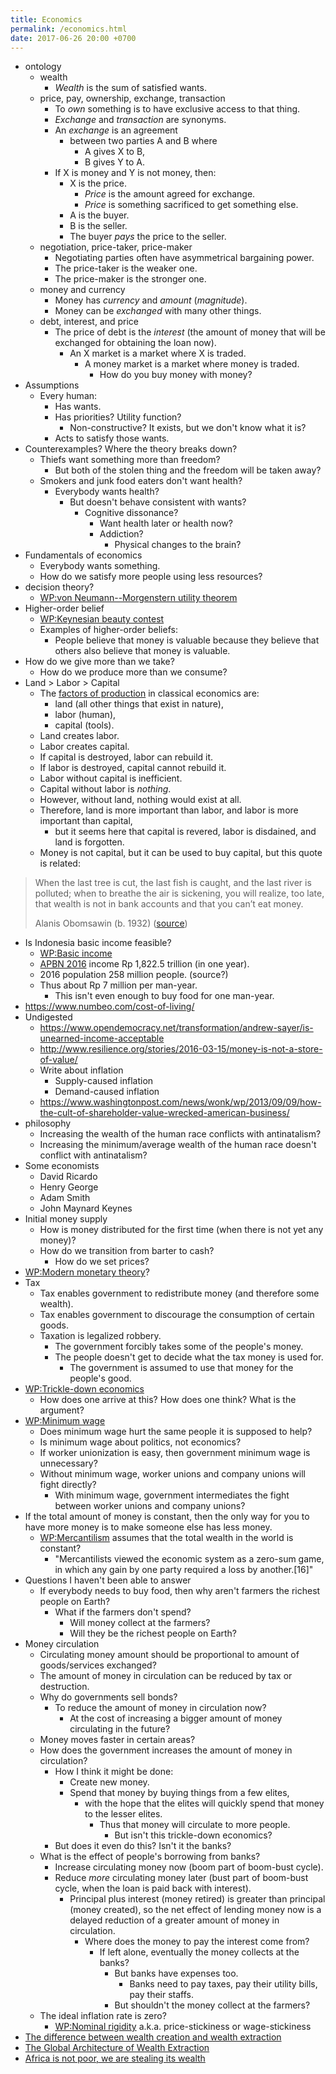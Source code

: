 ```yaml
---
title: Economics
permalink: /economics.html
date: 2017-06-26 20:00 +0700
---
```


- ontology
    - wealth
        - *Wealth* is the sum of satisfied wants.
    - price, pay, ownership, exchange, transaction
        - To *own* something is to have exclusive access to that thing.
        - *Exchange* and *transaction* are synonyms.
        - An *exchange* is an agreement
            - between two parties A and B where
                - A gives X to B,
                - B gives Y to A.
        - If X is money and Y is not money, then:
            - X is the price.
                - *Price* is the amount agreed for exchange.
                - *Price* is something sacrificed to get something else.
            - A is the buyer.
            - B is the seller.
            - The buyer *pays* the price to the seller.
    - negotiation, price-taker, price-maker
        - Negotiating parties often have asymmetrical bargaining power.
        - The price-taker is the weaker one.
        - The price-maker is the stronger one.
    - money and currency
        - Money has *currency* and *amount* (*magnitude*).
        - Money can be *exchanged* with many other things.
    - debt, interest, and price
        - The price of debt is the *interest*
        (the amount of money that will be exchanged for obtaining the loan now).
            - An X market is a market where X is traded.
                - A money market is a market where money is traded.
                    - How do you buy money with money?
- Assumptions
    - Every human:
        - Has wants.
        - Has priorities? Utility function?
            - Non-constructive? It exists, but we don't know what it is?
        - Acts to satisfy those wants.
- Counterexamples? Where the theory breaks down?
    - Thiefs want something more than freedom?
        - But both of the stolen thing and the freedom will be taken away?
    - Smokers and junk food eaters don't want health?
        - Everybody wants health?
            - But doesn't behave consistent with wants?
                - Cognitive dissonance?
                    - Want health later or health now?
                    - Addiction?
                        - Physical changes to the brain?
- Fundamentals of economics
    - Everybody wants something.
    - How do we satisfy more people using less resources?
- decision theory?
    - [WP:von Neumann--Morgenstern utility theorem](https://en.wikipedia.org/wiki/Von_Neumann%E2%80%93Morgenstern_utility_theorem)
- Higher-order belief
    - [WP:Keynesian beauty contest](https://en.wikipedia.org/wiki/Keynesian_beauty_contest)
    - Examples of higher-order beliefs:
        - People believe that money is valuable because they believe
        that others also believe that money is valuable.
- How do we give more than we take?
    - How do we produce more than we consume?
- Land > Labor > Capital
    - The [factors of production](https://en.wikipedia.org/wiki/Factors_of_production)
    in classical economics are:
        - land (all other things that exist in nature),
        - labor (human),
        - capital (tools).
    - Land creates labor.
    - Labor creates capital.
    - If capital is destroyed, labor can rebuild it.
    - If labor is destroyed, capital cannot rebuild it.
    - Labor without capital is inefficient.
    - Capital without labor is _nothing_.
    - However, without land, nothing would exist at all.
    - Therefore, land is more important than labor, and labor is more important than capital,
        - but it seems here that capital is revered, labor is disdained, and land is forgotten.
    - Money is not capital, but it can be used to buy capital, but this quote is related:
> When the last tree is cut, the last fish is caught, and the last river is polluted;
> when to breathe the air is sickening, you will realize, too late,
> that wealth is not in bank accounts and that you can’t eat money.
>
> Alanis Obomsawin (b. 1932) ([source](http://quoteinvestigator.com/2011/10/20/last-tree-cut/))
- Is Indonesia basic income feasible?
    - [WP:Basic income](https://en.wikipedia.org/wiki/Basic_income)
    - [APBN 2016](https://www.kemenkeu.go.id/apbn2016) income Rp 1,822.5 trillion (in one year).
    - 2016 population 258 million people. (source?)
    - Thus about Rp 7 million per man-year.
        - This isn't even enough to buy food for one man-year.
- https://www.numbeo.com/cost-of-living/
- Undigested
    - https://www.opendemocracy.net/transformation/andrew-sayer/is-unearned-income-acceptable
    - http://www.resilience.org/stories/2016-03-15/money-is-not-a-store-of-value/
    - Write about inflation
        - Supply-caused inflation
        - Demand-caused inflation
    - https://www.washingtonpost.com/news/wonk/wp/2013/09/09/how-the-cult-of-shareholder-value-wrecked-american-business/
- philosophy
    - Increasing the wealth of the human race conflicts with antinatalism?
    - Increasing the minimum/average wealth of the human race doesn't conflict with antinatalism?
- Some economists
    - David Ricardo
    - Henry George
    - Adam Smith
    - John Maynard Keynes
- Initial money supply
    - How is money distributed for the first time (when there is not yet any money)?
    - How do we transition from barter to cash?
        - How do we set prices?
- [WP:Modern monetary theory](https://en.wikipedia.org/wiki/Modern_Monetary_Theory)?
- Tax
    - Tax enables government to redistribute money (and therefore some wealth).
    - Tax enables government to discourage the consumption of certain goods.
    - Taxation is legalized robbery.
        - The government forcibly takes some of the people's money.
        - The people doesn't get to decide what the tax money is used for.
            - The government is assumed to use that money for the people's good.
- [WP:Trickle-down economics](https://en.wikipedia.org/wiki/Trickle-down_economics)
    - How does one arrive at this? How does one think? What is the argument?
- [WP:Minimum wage](https://en.wikipedia.org/wiki/Minimum_wage)
    - Does minimum wage hurt the same people it is supposed to help?
    - Is minimum wage about politics, not economics?
    - If worker unionization is easy, then government minimum wage is unnecessary?
    - Without minimum wage, worker unions and company unions will fight directly?
        - With minimum wage, government intermediates the fight between worker unions and company unions?
- If the total amount of money is constant,
then the only way for you to have more money
is to make someone else has less money.
    - [WP:Mercantilism](https://en.wikipedia.org/wiki/Mercantilism) assumes that the total wealth in the world is constant?
        - "Mercantilists viewed the economic system as a zero-sum game, in which any gain by one party required a loss by another.[16]"
- Questions I haven't been able to answer
    - If everybody needs to buy food, then why aren't farmers the richest people on Earth?
        - What if the farmers don't spend?
            - Will money collect at the farmers?
            - Will they be the richest people on Earth?
- Money circulation
    - Circulating money amount should be proportional to amount of goods/services exchanged?
    - The amount of money in circulation can be reduced by tax or destruction.
    - Why do governments sell bonds?
        - To reduce the amount of money in circulation now?
            - At the cost of increasing a bigger amount of money circulating in the future?
    - Money moves faster in certain areas?
    - How does the government increases the amount of money in circulation?
        - How I think it might be done:
            - Create new money.
            - Spend that money by buying things from a few elites,
                - with the hope that the elites will quickly spend that money to the lesser elites.
                    - Thus that money will circulate to more people.
                        - But isn't this trickle-down economics?
        - But does it even do this? Isn't it the banks?
    - What is the effect of people's borrowing from banks?
        - Increase circulating money now (boom part of boom-bust cycle).
        - Reduce *more* circulating money later (bust part of boom-bust cycle, when the loan is paid back with interest).
            - Principal plus interest (money retired) is greater than principal (money created),
            so the net effect of lending money now
            is a delayed reduction of a greater amount of money in circulation.
                - Where does the money to pay the interest come from?
                    - If left alone, eventually the money collects at the banks?
                        - But banks have expenses too.
                            - Banks need to pay taxes, pay their utility bills,
                            pay their staffs.
                        - But shouldn't the money collect at the farmers?
    - The ideal inflation rate is zero?
        - [WP:Nominal rigidity](https://en.wikipedia.org/wiki/Nominal_rigidity) a.k.a. price-stickiness or wage-stickiness
- [The difference between wealth creation and wealth extraction](https://makewealthhistory.org/2018/01/31/wealth-creation-and-wealth-extraction/)
- [The Global Architecture of Wealth Extraction](https://medium.com/@joe_brewer/the-global-architecture-of-wealth-extraction-4c0a6b954a14)
- [Africa is not poor, we are stealing its wealth](https://www.aljazeera.com/indepth/opinion/2017/05/africa-poor-stealing-wealth-170524063731884.html)
